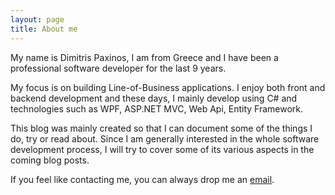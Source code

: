 ```yaml
---
layout: page
title: About me
---
```


My name is Dimitris Paxinos, I am from Greece and I have been a professional software developer for the last 9 years. 

My focus is on building Line-of-Business applications. I enjoy both front and backend development and these days, I mainly develop using C# and technologies such as WPF, ASP.NET MVC, Web Api, Entity Framework. 

This blog was mainly created so that I can document some of the things I do, try or read about. Since I am generally interested in the whole software development process, I will try to cover some of its various aspects in the coming blog posts.

If you feel like contacting me, you can always drop me an [email](mailto:dpaxinos@gmail.com).
